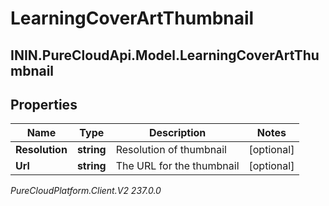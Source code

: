# LearningCoverArtThumbnail

## ININ.PureCloudApi.Model.LearningCoverArtThumbnail

## Properties

|Name | Type | Description | Notes|
|------------ | ------------- | ------------- | -------------|
| **Resolution** | **string** | Resolution of thumbnail | [optional] |
| **Url** | **string** | The URL for the thumbnail | [optional] |



_PureCloudPlatform.Client.V2 237.0.0_
